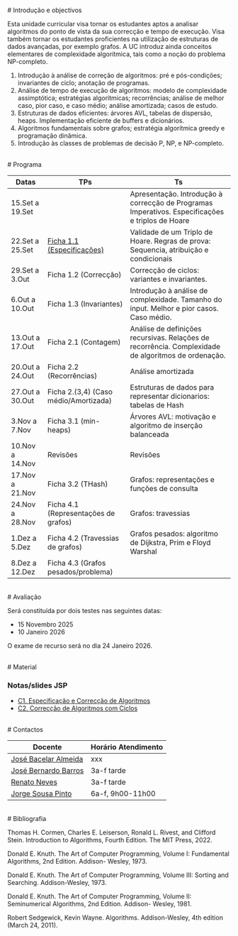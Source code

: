 <br>
# Introdução e objectivos

Esta unidade curricular visa tornar os estudantes aptos a analisar algoritmos
do ponto de vista da sua correcção e tempo de execução. Visa também tornar os
estudantes proficientes na utilização de estruturas de dados avançadas, por
exemplo grafos. A UC introduz ainda conceitos elementares de complexidade
algorítmica, tais como a noção do problema NP-completo.

1. Introdução à análise de correção de algoritmos: pré e pós-condições;
   invariantes de ciclo; anotação de programas.
2. Análise de tempo de execução de algoritmos: modelo de complexidade
   assimptótica; estratégias algorítmicas; recorrências; análise de melhor
caso, pior caso, e caso médio; análise amortizada; casos de estudo.
3. Estruturas de dados eficientes: árvores AVL, tabelas de dispersão, heaps.
   Implementação eficiente de buffers e dicionários.
4. Algoritmos fundamentais sobre grafos; estratégia algorítmica greedy e
   programação dinâmica.
5. Introdução às classes de problemas de decisão P, NP, e NP-completo.



<br>
# Programa

| Datas            | TPs                                   | Ts                                                                 |
|------------------|---------------------------------------|--------------------------------------------------------------------|
| 15.Set a 19.Set  |                                       | Apresentação. Introdução à correcção de Programas Imperativos. Especificações e triplos de Hoare |
| 22.Set a 25.Set  | [Ficha 1.1 (Especificações)](./ficha1tp.pdf)            | Validade de um Triplo de Hoare. Regras de prova: Sequencia, atribuição e condicionais |
| 29.Set a 3.Out   | Ficha 1.2 (Correcção)                 | Correcção de ciclos: variantes e invariantes.                      |
| 6.Out a 10.Out   | Ficha 1.3 (Invariantes)               | Introdução à análise de complexidade. Tamanho do input. Melhor e pior casos. Caso médio. |
| 13.Out a 17.Out  | Ficha 2.1 (Contagem)                  | Análise de definições recursivas. Relações de recorrência. Complexidade de algoritmos de ordenação. |
| 20.Out a 24.Out  | Ficha 2.2 (Recorrências)              | Análise amortizada                                                 |
| 27.Out a 30.Out  | Ficha 2.(3,4) (Caso médio/Amortizada) | Estruturas de dados para representar dicionarios: tabelas de Hash  |
| 3.Nov a 7.Nov    | Ficha 3.1 (min-heaps)                 | Árvores AVL: motivação e algoritmo de inserção balanceada           |
| 10.Nov a 14.Nov  | Revisões                              | Revisões                                                           |
| 17.Nov a 21.Nov  | Ficha 3.2 (THash)                     | Grafos: representações e funções de consulta                       |
| 24.Nov a 28.Nov  | Ficha 4.1 (Representações de grafos)  | Grafos: travessias                                                 |
| 1.Dez a 5.Dez    | Ficha 4.2 (Travessias de grafos)      | Grafos pesados: algoritmo de Dijkstra, Prim e Floyd Warshal        |
| 8.Dez a 12.Dez   | Ficha 4.3 (Grafos pesados/problema)   |                                                                    |

<br>
# Avaliação

Será constituída por dois testes nas seguintes datas:
* 15 Novembro 2025
* 10 Janeiro 2026

O exame de recurso será no dia 24 Janeiro 2026.



<br>
# Material 

### Notas/slides JSP

* [C1. Especificação e Correcção de Algoritmos](https://www.dropbox.com/scl/fi/si8rl0wnpramf3k140jp3/C1.-Especifica-o-e-Correc-o-de-Algoritmos.pdf?rlkey=c8gwl9aiax8j5xsowtv4f96o4&dl=0)
* [C2. Correcção de Algoritmos com Ciclos](https://www.dropbox.com/scl/fi/9ggkdd9cz79olsgdz9enr/C2.-Correc-o-de-Algoritmos-com-Ciclos.pdf?rlkey=2ilvstmmtyxpgij6v6inttbs5&dl=0)


<br>
# Contactos

  | Docente         | Horário Atendimento |
  | ----------      |------------ |
  | [José Bacelar Almeida](mailto:jba@di.uminho.pt)  | xxx |
  | [José Bernardo Barros](mailto:jbb@di.uminho.pt)  | 3a-f tarde |
  | [Renato Neves](mailto:nevrenato@di.uminho.pt)    | 3a-f tarde |
  | [Jorge Sousa Pinto](mailto:jsp@di.uminho.pt)     | 6a-f, 9h00-11h00 |



<br>
# Bibliografia

Thomas H. Cormen, Charles E. Leiserson, Ronald L. Rivest, and Clifford Stein. Introduction to Algorithms, Fourth Edition. The MIT Press, 2022. 

Donald E. Knuth. The Art of Computer Programming, Volume I: Fundamental Algorithms, 2nd Edition. Addison- Wesley, 1973. 

Donald E. Knuth. The Art of Computer Programming, Volume III: Sorting and Searching. Addison-Wesley, 1973. 

Donald E. Knuth. The Art of Computer Programming, Volume II: Seminumerical Algorithms, 2nd Edition. Addison- Wesley, 1981. 

Robert Sedgewick, Kevin Wayne. Algorithms. Addison-Wesley, 4th edition (March 24, 2011).

